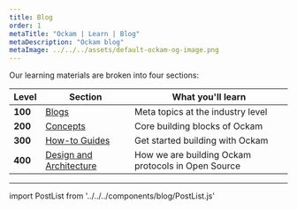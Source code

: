 ```yaml
---
title: Blog
order: 1
metaTitle: "Ockam | Learn | Blog"
metaDescription: "Ockam blog"
metaImage: ../../../assets/default-ockam-og-image.png
---
```


Our learning materials are broken into four sections:

| Level | Section | What you'll learn |
|---|---|---|
| **100** | [Blogs](learn/blog) | Meta topics at the industry level |
| **200** | [Concepts](learn/concepts) | Core building blocks of Ockam |
| **300** | [How-to Guides](learn/how-to-guides) | Get started building with Ockam |
| **400** | [Design and Architecture](learn/proposals) | How we are building Ockam protocols in Open Source |

---

import PostList from '../../../components/blog/PostList.js'

<PostList />
